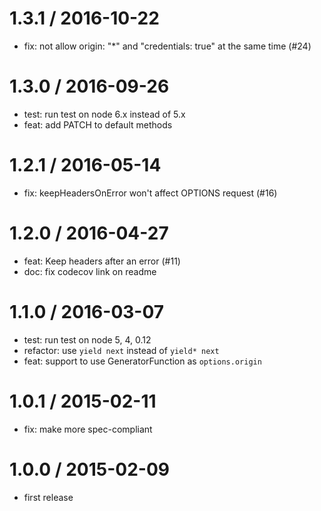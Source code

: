 
1.3.1 / 2016-10-22
==================

  * fix: not allow origin: "*" and "credentials: true" at the same time (#24)

1.3.0 / 2016-09-26
==================

  * test: run test on node 6.x instead of 5.x
  * feat: add PATCH to default methods

1.2.1 / 2016-05-14
==================

  * fix: keepHeadersOnError won't affect OPTIONS request (#16)

1.2.0 / 2016-04-27
==================

  * feat: Keep headers after an error (#11)
  * doc: fix codecov link on readme

1.1.0 / 2016-03-07
==================

  * test: run test on node 5, 4, 0.12
  * refactor: use `yield next` instead of `yield* next`
  * feat: support to use GeneratorFunction as `options.origin`

1.0.1 / 2015-02-11
==================

 * fix: make more spec-compliant

1.0.0 / 2015-02-09
==================

 * first release
